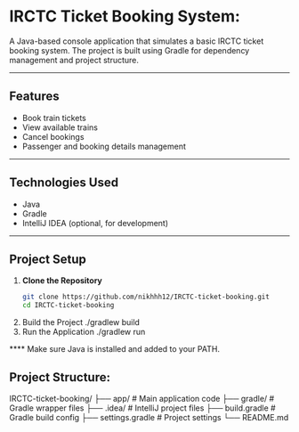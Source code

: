# IRCTC Ticket Booking System:

A Java-based console application that simulates a basic IRCTC ticket booking system. The project is built using Gradle for dependency management and project structure.

---

## Features

- Book train tickets
- View available trains
- Cancel bookings
- Passenger and booking details management

---

## Technologies Used

- Java
- Gradle
- IntelliJ IDEA (optional, for development)

---

## Project Setup

1. **Clone the Repository**
   ```bash
   git clone https://github.com/nikhhh12/IRCTC-ticket-booking.git
   cd IRCTC-ticket-booking
2. Build the Project
   ./gradlew build
3. Run the Application
   ./gradlew run


**** Make sure Java is installed and added to your PATH.


## Project Structure:
IRCTC-ticket-booking/
├── app/                 # Main application code
├── gradle/              # Gradle wrapper files
├── .idea/               # IntelliJ project files
├── build.gradle         # Gradle build config
├── settings.gradle      # Project settings
└── README.md
